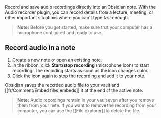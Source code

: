 Record and save audio recordings directly into an Obsidian note. With the Audio recorder plugin, you can record details from a lecture, meeting, or other important situations where you can't type fast enough.



> **Note:** Before you get started, make sure that your computer has a microphone configured and ready to use.

## Record audio in a note

1. Create a new note or open an existing note.
1. In the ribbon, click **Start/stop recording** (microphone icon) to start recording. The recording starts as soon as the icon changes color.
1. Click the icon again to stop the recording and add it to your note.

Obsidian saves the recorded audio file to your vault and [[fr/Comment/Embed files|embeds]] it at the end of the active note.

> **Note:** Audio recordings remain in your vault even after you remove them from your note. If you want to remove the recording from your computer, you can use the [[File explorer]] to delete the file.